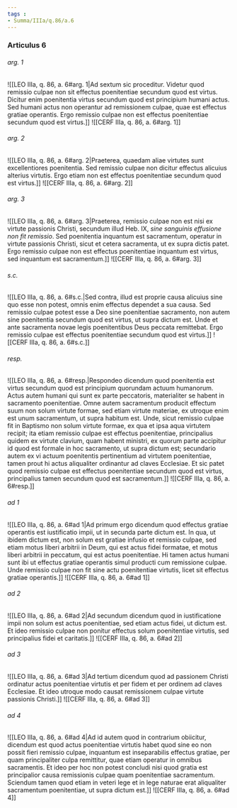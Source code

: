 ```yaml
---
tags : 
- Summa/IIIa/q.86/a.6
---
```


### Articulus 6

###### arg. 1
![[LEO IIIa, q. 86, a. 6#arg. 1|Ad sextum sic proceditur. Videtur quod remissio culpae non sit effectus poenitentiae secundum quod est virtus. Dicitur enim poenitentia virtus secundum quod est principium humani actus. Sed humani actus non operantur ad remissionem culpae, quae est effectus gratiae operantis. Ergo remissio culpae non est effectus poenitentiae secundum quod est virtus.]]
![[CERF IIIa, q. 86, a. 6#arg. 1]]

###### arg. 2
![[LEO IIIa, q. 86, a. 6#arg. 2|Praeterea, quaedam aliae virtutes sunt excellentiores poenitentia. Sed remissio culpae non dicitur effectus alicuius alterius virtutis. Ergo etiam non est effectus poenitentiae secundum quod est virtus.]]
![[CERF IIIa, q. 86, a. 6#arg. 2]]

###### arg. 3
![[LEO IIIa, q. 86, a. 6#arg. 3|Praeterea, remissio culpae non est nisi ex virtute passionis Christi, secundum illud Heb. IX, *sine sanguinis effusione non fit remissio*. Sed poenitentia inquantum est sacramentum, operatur in virtute passionis Christi, sicut et cetera sacramenta, ut ex supra dictis patet. Ergo remissio culpae non est effectus poenitentiae inquantum est virtus, sed inquantum est sacramentum.]]
![[CERF IIIa, q. 86, a. 6#arg. 3]]

###### s.c.
![[LEO IIIa, q. 86, a. 6#s.c.|Sed contra, illud est proprie causa alicuius sine quo esse non potest, omnis enim effectus dependet a sua causa. Sed remissio culpae potest esse a Deo sine poenitentiae sacramento, non autem sine poenitentia secundum quod est virtus, ut supra dictum est. Unde et ante sacramenta novae legis poenitentibus Deus peccata remittebat. Ergo remissio culpae est effectus poenitentiae secundum quod est virtus.]]
![[CERF IIIa, q. 86, a. 6#s.c.]]

###### resp.
![[LEO IIIa, q. 86, a. 6#resp.|Respondeo dicendum quod poenitentia est virtus secundum quod est principium quorundam actuum humanorum. Actus autem humani qui sunt ex parte peccatoris, materialiter se habent in sacramento poenitentiae. Omne autem sacramentum producit effectum suum non solum virtute formae, sed etiam virtute materiae, ex utroque enim est unum sacramentum, ut supra habitum est. Unde, sicut remissio culpae fit in Baptismo non solum virtute formae, ex qua et ipsa aqua virtutem recipit; ita etiam remissio culpae est effectus poenitentiae, principalius quidem ex virtute clavium, quam habent ministri, ex quorum parte accipitur id quod est formale in hoc sacramento, ut supra dictum est; secundario autem ex vi actuum poenitentis pertinentium ad virtutem poenitentiae, tamen prout hi actus aliqualiter ordinantur ad claves Ecclesiae. Et sic patet quod remissio culpae est effectus poenitentiae secundum quod est virtus, principalius tamen secundum quod est sacramentum.]]
![[CERF IIIa, q. 86, a. 6#resp.]]

###### ad 1
![[LEO IIIa, q. 86, a. 6#ad 1|Ad primum ergo dicendum quod effectus gratiae operantis est iustificatio impii, ut in secunda parte dictum est. In qua, ut ibidem dictum est, non solum est gratiae infusio et remissio culpae, sed etiam motus liberi arbitrii in Deum, qui est actus fidei formatae, et motus liberi arbitrii in peccatum, qui est actus poenitentiae. Hi tamen actus humani sunt ibi ut effectus gratiae operantis simul producti cum remissione culpae. Unde remissio culpae non fit sine actu poenitentiae virtutis, licet sit effectus gratiae operantis.]]
![[CERF IIIa, q. 86, a. 6#ad 1]]

###### ad 2
![[LEO IIIa, q. 86, a. 6#ad 2|Ad secundum dicendum quod in iustificatione impii non solum est actus poenitentiae, sed etiam actus fidei, ut dictum est. Et ideo remissio culpae non ponitur effectus solum poenitentiae virtutis, sed principalius fidei et caritatis.]]
![[CERF IIIa, q. 86, a. 6#ad 2]]

###### ad 3
![[LEO IIIa, q. 86, a. 6#ad 3|Ad tertium dicendum quod ad passionem Christi ordinatur actus poenitentiae virtutis et per fidem et per ordinem ad claves Ecclesiae. Et ideo utroque modo causat remissionem culpae virtute passionis Christi.]]
![[CERF IIIa, q. 86, a. 6#ad 3]]

###### ad 4
![[LEO IIIa, q. 86, a. 6#ad 4|Ad id autem quod in contrarium obiicitur, dicendum est quod actus poenitentiae virtutis habet quod sine eo non possit fieri remissio culpae, inquantum est inseparabilis effectus gratiae, per quam principaliter culpa remittitur, quae etiam operatur in omnibus sacramentis. Et ideo per hoc non potest concludi nisi quod gratia est principalior causa remissionis culpae quam poenitentiae sacramentum. Sciendum tamen quod etiam in veteri lege et in lege naturae erat aliqualiter sacramentum poenitentiae, ut supra dictum est.]]
![[CERF IIIa, q. 86, a. 6#ad 4]]

